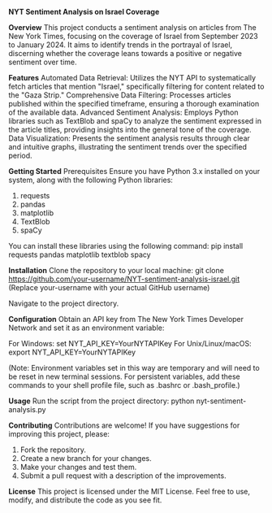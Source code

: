 **NYT Sentiment Analysis on Israel Coverage**

**Overview**
This project conducts a sentiment analysis on articles from The New York Times, focusing on the coverage of Israel from September 2023 to January 2024. It aims to identify trends in the portrayal of Israel, discerning whether the coverage leans towards a positive or negative sentiment over time.

**Features**
Automated Data Retrieval: Utilizes the NYT API to systematically fetch articles that mention "Israel," specifically filtering for content related to the "Gaza Strip."
Comprehensive Data Filtering: Processes articles published within the specified timeframe, ensuring a thorough examination of the available data.
Advanced Sentiment Analysis: Employs Python libraries such as TextBlob and spaCy to analyze the sentiment expressed in the article titles, providing insights into the general tone of the coverage.
Data Visualization: Presents the sentiment analysis results through clear and intuitive graphs, illustrating the sentiment trends over the specified period.

**Getting Started**
Prerequisites
Ensure you have Python 3.x installed on your system, along with the following Python libraries:

1. requests
2. pandas
3. matplotlib
4. TextBlob
5. spaCy

You can install these libraries using the following command:
pip install requests pandas matplotlib textblob spacy

**Installation**
Clone the repository to your local machine:
git clone https://github.com/your-username/NYT-sentiment-analysis-israel.git
(Replace your-username with your actual GitHub username)

Navigate to the project directory.

**Configuration**
Obtain an API key from The New York Times Developer Network and set it as an environment variable:

For Windows:
  set NYT_API_KEY=YourNYTAPIKey
For Unix/Linux/macOS:
  export NYT_API_KEY=YourNYTAPIKey

(Note: Environment variables set in this way are temporary and will need to be reset in new terminal sessions. For persistent variables, add these commands to your shell profile file, such as .bashrc or .bash_profile.)

**Usage**
Run the script from the project directory:
  python nyt-sentiment-analysis.py
  
**Contributing**
  Contributions are welcome! If you have suggestions for improving this project, please:

  1. Fork the repository.
  2. Create a new branch for your changes.
  3. Make your changes and test them.
  4. Submit a pull request with a description of the improvements.
   
**License**
This project is licensed under the MIT License. Feel free to use, modify, and distribute the code as you see fit.

